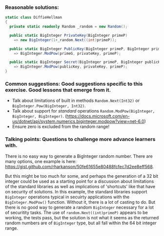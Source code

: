 ### Reasonable solutions: 

```csharp
static class DiffieHellman
{
  private static readonly Random _random = new Random();

  public static BigInteger PrivateKey(BigInteger primeP) 
    => new BigInteger(1+_random.Next((int)primeP));

  public static BigInteger PublicKey(BigInteger primeP, BigInteger primeG, BigInteger privateKey) 
    => BigInteger.ModPow(primeG, privateKey, primeP);

  public static BigInteger Secret(BigInteger primeP, BigInteger publicKey, BigInteger privateKey) 
    => BigInteger.ModPow(publicKey, privateKey, primeP);
}
```


### Common suggestions: Good suggestions specific to this exercise. Good lessons that emerge from it.

- Talk about limitations of built in methods `Random.Next(Int32)` or `BigInteger.Pow(BigInteger, Int32)`. 
- Talk about support for *standard* operations `Random.ModPow(BigInteger, BigInteger, BigInteger)`. (https://docs.microsoft.com/en-us/dotnet/api/system.numerics.biginteger.modpow?view=net-6.0)
- Ensure zero is excluded from the random range!

### Talking points: Questions to challenge more advance learners with.

There is no easy way to generate a BigInteger random number. There are many options, one example is here:
https://gist.github.com/rharkanson/50fe61655e80488fcfec7d2ee8eff568. 

But this might be too much for some, and perhaps the generation of a 32 bit integer could be used as a starting point for a discussion about limitations
of the standard libraries as well as implications of 'shortcuts' like that have on security of solutions. In this example, the standard libraries support `BigInteger` operations typical in secuirty applications with the `BigInteger.ModPow()` function. Without it, there is a lot of casting to do. But there is no good way to generate a random `BigInteger` necessary for a lot of securitity tasks. The use of `random.Next((int)primeP)` appears to be working, the tests pass, but the solution is not what it seems as the returned random numbers are of `BigInteger` type, but all fall within the 64 bit integer range. 
